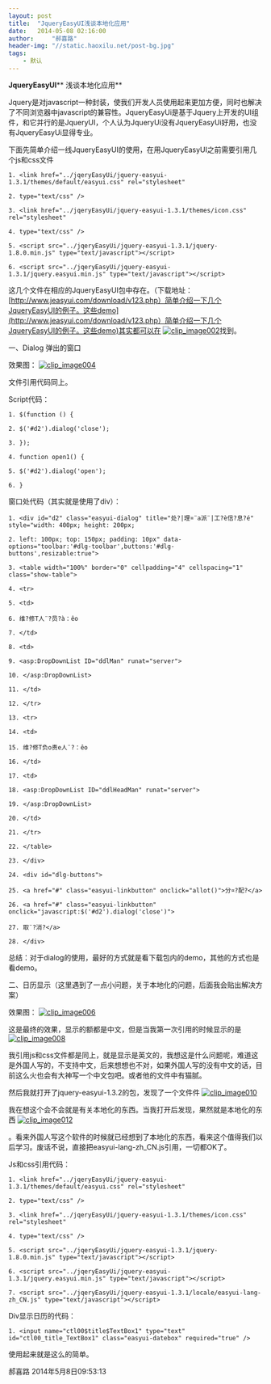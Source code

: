 ```yaml
---
layout: post
title:  "JqueryEasyUI浅谈本地化应用"
date:   2014-05-08 02:16:00
author:     "郝喜路"
header-img: "//static.haoxilu.net/post-bg.jpg"
tags:
    - 默认
---
```

 **JqueryEasyUI**** 浅谈本地化应用**

Jquery是对javascript一种封装，使我们开发人员使用起来更加方便，同时也解决了不同浏览器中javascript的兼容性。JqueryEasyUi是基于Jquery上开发的UI组件，和它并行的是JqueryUI，个人认为JqueryUi没有JqueryEasyUi好用，也没有JqueryEasyUi显得专业。

下面先简单介绍一线JqueryEasyUI的使用，在用JqueryEasyUI之前需要引用几个js和css文件

    1. <link href="../jqeryEasyUi/jquery-easyui-1.3.1/themes/default/easyui.css" rel="stylesheet"
    
    2. type="text/css" />
    
    3. <link href="../jqeryEasyUi/jquery-easyui-1.3.1/themes/icon.css" rel="stylesheet"
    
    4. type="text/css" />
    
    5. <script src="../jqeryEasyUi/jquery-easyui-1.3.1/jquery-1.8.0.min.js" type="text/javascript"></script>
    
    6. <script src="../jqeryEasyUi/jquery-easyui-1.3.1/jquery.easyui.min.js" type="text/javascript"></script>

这几个文件在相应的JqueryEasyUI包中存在。（下载地址： [http://www.jeasyui.com/download/v123.php）简单介绍一下几个JqueryEasyUI的例子。这些demo](http://www.jeasyui.com/download/v123.php）简单介绍一下几个JqueryEasyUI的例子。这些demo)其实都可以在 [![clip_image002](http://images.cnitblog.com/blog/578906/201405/081015199791065.jpg "clip\_image002")](http://images.cnitblog.com/blog/578906/201405/081015186352321.jpg)找到。

一、Dialog 弹出的窗口

效果图： [![clip_image004](http://images.cnitblog.com/blog/578906/201405/081015219484165.jpg "clip\_image004")](http://images.cnitblog.com/blog/578906/201405/081015215884823.jpg)

文件引用代码同上。

Script代码：

    1. $(function () {
    
    2. $('#d2').dialog('close');
    
    3. });
    
    4. function open1() {
    
    5. $('#d2').dialog('open');
    
    6. }

窗口处代码（其实就是使用了div）：

    1. <div id="d2" class="easyui-dialog" title="处?|理¤¨a派¨|工?è信?息?é" style="width: 400px; height: 200px;
    
    2. left: 100px; top: 150px; padding: 10px" data-options="toolbar:'#dlg-toolbar',buttons:'#dlg-buttons',resizable:true">
    
    3. <table width="100%" border="0" cellpadding="4" cellspacing="1" class="show-table">
    
    4. <tr>
    
    5. <td>
    
    6. 维?修T人¨?员?à：êo
    
    7. </td>
    
    8. <td>
    
    9. <asp:DropDownList ID="ddlMan" runat="server">
    
    10. </asp:DropDownList>
    
    11. </td>
    
    12. </tr>
    
    13. <tr>
    
    14. <td>
    
    15. 维?修T负o责e人¨?：êo
    
    16. </td>
    
    17. <td>
    
    18. <asp:DropDownList ID="ddlHeadMan" runat="server">
    
    19. </asp:DropDownList>
    
    20. </td>
    
    21. </tr>
    
    22. </table>
    
    23. </div>
    
    24. <div id="dlg-buttons">
    
    25. <a href="#" class="easyui-linkbutton" onclick="allot()">分¤?配?</a>
    
    26. <a href="#" class="easyui-linkbutton" onclick="javascript:$('#d2').dialog('close')">
    
    27. 取¨?消?</a>
    
    28. </div>

总结：对于dialog的使用，最好的方式就是看下载包内的demo，其他的方式也是看demo。

二、日历显示（这里遇到了一点小问题，关于本地化的问题，后面我会贴出解决方案）

效果图： [![clip_image006](http://images.cnitblog.com/blog/578906/201405/081015238703253.jpg "clip\_image006")](http://images.cnitblog.com/blog/578906/201405/081015223386452.jpg)

这是最终的效果，显示的额都是中文，但是当我第一次引用的时候显示的是 [![clip_image008](http://images.cnitblog.com/blog/578906/201405/081015250263939.jpg "clip\_image008")](http://images.cnitblog.com/blog/578906/201405/081015241515039.jpg)

我引用js和css文件都是同上，就是显示是英文的，我想这是什么问题呢，难道这是外国人写的，不支持中文，后来想想也不对，如果外国人写的没有中文的话，目前这么火也会有大神写一个中文包吧。或者他的文件中有猫腻。

然后我就打开了jquery-easyui-1.3.2的包，发现了一个文件件 [![clip_image010](http://images.cnitblog.com/blog/578906/201405/081015265575441.jpg "clip\_image010")](http://images.cnitblog.com/blog/578906/201405/081015262763655.jpg)

我在想这个会不会就是有关本地化的东西。当我打开后发现，果然就是本地化的东西 [![clip_image012](http://images.cnitblog.com/blog/578906/201405/081015282299984.jpg "clip\_image012")](http://images.cnitblog.com/blog/578906/201405/081015279488198.jpg)

。看来外国人写这个软件的时候就已经想到了本地化的东西，看来这个值得我们以后学习。废话不说，直接把easyui-lang-zh\_CN.js引用，一切都OK了。

Js和css引用代码：

    1. <link href="../jqeryEasyUi/jquery-easyui-1.3.1/themes/default/easyui.css" rel="stylesheet"
    
    2. type="text/css" />
    
    3. <link href="../jqeryEasyUi/jquery-easyui-1.3.1/themes/icon.css" rel="stylesheet"
    
    4. type="text/css" />
    
    5. <script src="../jqeryEasyUi/jquery-easyui-1.3.1/jquery-1.8.0.min.js" type="text/javascript"></script>
    
    6. <script src="../jqeryEasyUi/jquery-easyui-1.3.1/jquery.easyui.min.js" type="text/javascript"></script>
    
    7. <script src="../jqeryEasyUi/jquery-easyui-1.3.1/locale/easyui-lang-zh_CN.js" type="text/javascript"></script>

Div显示日历的代码：

    1. <input name="ctl00$title$TextBox1" type="text" id="ctl00_title_TextBox1" class="easyui-datebox" required="true" />

使用起来就是这么的简单。

郝喜路 2014年5月8日09:53:13

